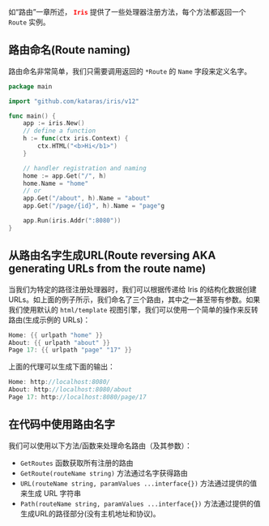 如“路由”一章所述， <font color=red>**`Iris`**</font> 提供了一些处理器注册方法，每个方法都返回一个 `Route` 实例。


## 路由命名(Route naming)

路由命名非常简单，我们只需要调用返回的 `*Route` 的 `Name` 字段来定义名字。

```go
package main

import "github.com/kataras/iris/v12"

func main() {
    app := iris.New()
    // define a function
    h := func(ctx iris.Context) {
        ctx.HTML("<b>Hi</b1>")
    }

    // handler registration and naming
    home := app.Get("/", h)
    home.Name = "home"
    // or
    app.Get("/about", h).Name = "about"
    app.Get("/page/{id}", h).Name = "page"g

    app.Run(iris.Addr(":8080"))
}
```

## 从路由名字生成URL(Route reversing AKA generating URLs from the route name)

当我们为特定的路径注册处理器时，我们可以根据传递给 Iris 的结构化数据创建 URLs。如上面的例子所示，我们命名了三个路由，其中之一甚至带有参数。如果我们使用默认的 `html/template` 视图引擎，我们可以使用一个简单的操作来反转路由(生成示例的 URLs)：

```go
Home: {{ urlpath "home" }}
About: {{ urlpath "about" }}
Page 17: {{ urlpath "page" "17" }}
```

上面的代理可以生成下面的输出：

```go
Home: http://localhost:8080/ 
About: http://localhost:8080/about
Page 17: http://localhost:8080/page/17
```

## 在代码中使用路由名字

我们可以使用以下方法/函数来处理命名路由（及其参数）：

- `GetRoutes` 函数获取所有注册的路由
- `GetRoute(routeName string)` 方法通过名字获得路由
- `URL(routeName string, paramValues ...interface{})` 方法通过提供的值来生成 URL 字符串
- `Path(routeName string, paramValues ...interface{})` 方法通过提供的值生成URL的路径部分(没有主机地址和协议)。